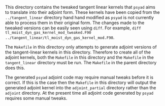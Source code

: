 <!--
BSD 3-Clause License

Copyright (c) 2023, Science and Technology Facilities Council.
All rights reserved.

Redistribution and use in source and binary forms, with or without
modification, are permitted provided that the following conditions are met:

* Redistributions of source code must retain the above copyright notice, this
  list of conditions and the following disclaimer.

* Redistributions in binary form must reproduce the above copyright notice,
  this list of conditions and the following disclaimer in the documentation
  and/or other materials provided with the distribution.

* Neither the name of the copyright holder nor the names of its
  contributors may be used to endorse or promote products derived from
  this software without specific prior written permission.

THIS SOFTWARE IS PROVIDED BY THE COPYRIGHT HOLDERS AND CONTRIBUTORS
"AS IS" AND ANY EXPRESS OR IMPLIED WARRANTIES, INCLUDING, BUT NOT
LIMITED TO, THE IMPLIED WARRANTIES OF MERCHANTABILITY AND FITNESS
FOR A PARTICULAR PURPOSE ARE DISCLAIMED. IN NO EVENT SHALL THE
COPYRIGHT HOLDER OR CONTRIBUTORS BE LIABLE FOR ANY DIRECT, INDIRECT,
INCIDENTAL, SPECIAL, EXEMPLARY, OR CONSEQUENTIAL DAMAGES (INCLUDING,
BUT NOT LIMITED TO, PROCUREMENT OF SUBSTITUTE GOODS OR SERVICES;
LOSS OF USE, DATA, OR PROFITS; OR BUSINESS INTERRUPTION) HOWEVER
CAUSED AND ON ANY THEORY OF LIABILITY, WHETHER IN CONTRACT, STRICT
LIABILITY, OR TORT (INCLUDING NEGLIGENCE OR OTHERWISE) ARISING IN
ANY WAY OUT OF THE USE OF THIS SOFTWARE, EVEN IF ADVISED OF THE
POSSIBILITY OF SUCH DAMAGE.

Authors: R. W. Ford and A. R. Porter, STFC Daresbury Lab
-->

This directory contains the tweaked tangent linear kernels that
`psyad` aims to translate into their adjoint form. These kernels have
been copied from the `../tangent_linear` directory hand hand modified
as `psyad` is not currently able to process them in their original
form. The changes made to the tweaked versions can be easily seen
using `diff`. For example, `diff
tl_moist_dyn_gas_kernel_mod_tweaked.F90
../tangent_linear/tl_moist_dyn_gas_kernel_mod.F90`.

The `Makefile` in this directory only attempts to generate adjoint
versions of the tangent-linear kernels in this directory. Therefore to
create all of the adjoint kernels, both the `Makefile` in this
directory and the `Makefile` in the `tangent_linear` directory
must be run. The `Makefile` in the parent directory does this.

The generated `psyad` adjoint code may require manual tweaks before it
is correct. If this is the case then the `Makefile` in this directory
will output the generated adjoint kernel into the `adjoint_partial`
directory rather than the `adjoint` directory. At the present time all
adjoint code generated by `psyad` requires some manual tweaks.
